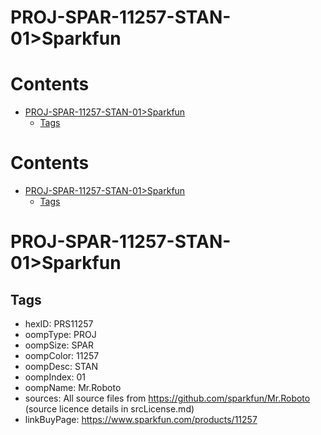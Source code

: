 
PROJ-SPAR-11257-STAN-01>Sparkfun
================================

Contents
========

* [PROJ-SPAR-11257-STAN-01>Sparkfun](#proj-spar-11257-stan-01sparkfun)
	* [Tags](#tags)

Contents
========

* [PROJ-SPAR-11257-STAN-01>Sparkfun](#proj-spar-11257-stan-01sparkfun)
	* [Tags](#tags)

# PROJ-SPAR-11257-STAN-01>Sparkfun

## Tags

- hexID: PRS11257
- oompType: PROJ
- oompSize: SPAR
- oompColor: 11257
- oompDesc: STAN
- oompIndex: 01
- oompName: Mr.Roboto
- sources: All source files from https://github.com/sparkfun/Mr.Roboto (source licence details in srcLicense.md)
- linkBuyPage: https://www.sparkfun.com/products/11257
